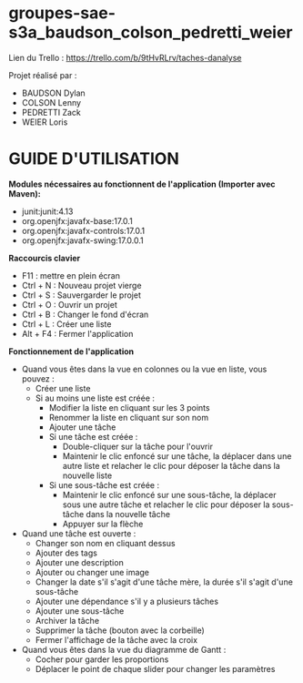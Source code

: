 # groupes-sae-s3a_baudson_colson_pedretti_weier

Lien du Trello : https://trello.com/b/9tHvRLrv/taches-danalyse

Projet réalisé par :

* BAUDSON Dylan
* COLSON Lenny
* PEDRETTI Zack
* WEIER Loris

# GUIDE D'UTILISATION

<strong>Modules nécessaires au fonctionnent de l'application (Importer avec Maven):</strong>
- junit\:junit:4.13
- org.openjfx:javafx-base:17.0.1
- org.openjfx:javafx-controls:17.0.1
- org.openjfx:javafx-swing:17.0.0.1

<strong>Raccourcis clavier</strong>
- F11 : mettre en plein écran
- Ctrl + N : Nouveau projet vierge
- Ctrl + S : Sauvergarder le projet
- Ctrl + O : Ouvrir un projet
- Ctrl + B : Changer le fond d'écran
- Ctrl + L : Créer une liste
- Alt + F4 : Fermer l'application

<strong>Fonctionnement de l'application</strong>
* Quand vous êtes dans la vue en colonnes ou la vue en liste, vous pouvez :
  * Créer une liste
  * Si au moins une liste est créée :
    * Modifier la liste en cliquant sur les 3 points
    * Renommer la liste en cliquant sur son nom
    * Ajouter une tâche
    * Si une tâche est créée :
      * Double-cliquer sur la tâche pour l'ouvrir
      * Maintenir le clic enfoncé sur une tâche, la déplacer dans une autre liste et relacher le clic pour déposer la tâche dans la nouvelle liste
    * Si une sous-tâche est créée :
      * Maintenir le clic enfoncé sur une sous-tâche, la déplacer sous une autre tâche et relacher le clic pour déposer la sous-tâche dans la nouvelle tâche
      * Appuyer sur la flèche
* Quand une tâche est ouverte :
  * Changer son nom en cliquant dessus
  * Ajouter des tags
  * Ajouter une description
  * Ajouter ou changer une image
  * Changer la date s'il s'agit d'une tâche mère, la durée s'il s'agit d'une sous-tâche
  * Ajouter une dépendance s'il y a plusieurs tâches
  * Ajouter une sous-tâche
  * Archiver la tâche
  * Supprimer la tâche (bouton avec la corbeille)
  * Fermer l'affichage de la tâche avec la croix
* Quand vous êtes dans la vue du diagramme de Gantt :
  * Cocher pour garder les proportions
  * Déplacer le point de chaque slider pour changer les paramètres
